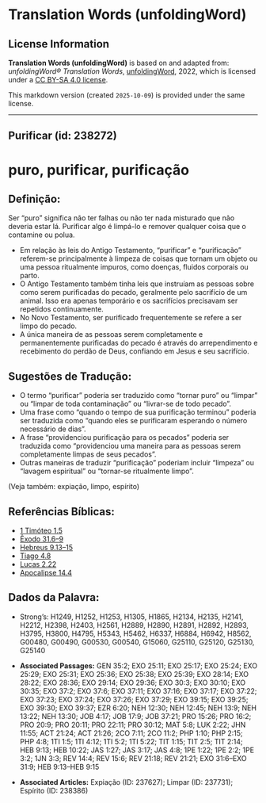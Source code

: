 # Translation Words (unfoldingWord)

## License Information

**Translation Words (unfoldingWord)** is based on and adapted from: _unfoldingWord® Translation Words_, [unfoldingWord](https://unfoldingword.org/utw), 2022, which is licensed under a [CC BY-SA 4.0 license](https://creativecommons.org/licenses/by-sa/4.0/legalcode.en).

This markdown version (created `2025-10-09`) is provided under the same license.



--------------------------------

## Purificar (id: 238272)

puro, purificar, purificação
============================

Definição:
----------

Ser “puro” significa não ter falhas ou não ter nada misturado que não deveria estar lá. Purificar algo é limpá\-lo e remover qualquer coisa que o contamine ou polua.

* Em relação às leis do Antigo Testamento, “purificar” e “purificação” referem\-se principalmente à limpeza de coisas que tornam um objeto ou uma pessoa ritualmente impuros, como doenças, fluidos corporais ou parto.
* O Antigo Testamento também tinha leis que instruíam as pessoas sobre como serem purificadas do pecado, geralmente pelo sacrifício de um animal. Isso era apenas temporário e os sacrifícios precisavam ser repetidos continuamente.
* No Novo Testamento, ser purificado frequentemente se refere a ser limpo do pecado.
* A única maneira de as pessoas serem completamente e permanentemente purificadas do pecado é através do arrependimento e recebimento do perdão de Deus, confiando em Jesus e seu sacrifício.

Sugestões de Tradução:
----------------------

* O termo “purificar” poderia ser traduzido como “tornar puro” ou “limpar” ou “limpar de toda contaminação” ou “livrar\-se de todo pecado”.
* Uma frase como “quando o tempo de sua purificação terminou” poderia ser traduzida como “quando eles se purificaram esperando o número necessário de dias”.
* A frase “providenciou purificação para os pecados” poderia ser traduzida como “providenciou uma maneira para as pessoas serem completamente limpas de seus pecados”.
* Outras maneiras de traduzir “purificação” poderiam incluir “limpeza” ou “lavagem espiritual” ou “tornar\-se ritualmente limpo”.

(Veja também: expiação, limpo, espírito)

Referências Bíblicas:
---------------------

* [1 Timóteo 1\.5](https://ref.ly/1Tim1:5)
* [Êxodo 31\.6–9](https://ref.ly/Exod31:6-Exod31:9)
* [Hebreus 9\.13–15](https://ref.ly/Heb9:13-Heb9:15)
* [Tiago 4\.8](https://ref.ly/Jas4:8)
* [Lucas 2\.22](https://ref.ly/Luke2:22)
* [Apocalipse 14\.4](https://ref.ly/Rev14:4)

Dados da Palavra:
-----------------

* Strong’s: H1249, H1252, H1253, H1305, H1865, H2134, H2135, H2141, H2212, H2398, H2403, H2561, H2889, H2890, H2891, H2892, H2893, H3795, H3800, H4795, H5343, H5462, H6337, H6884, H6942, H8562, G00480, G00490, G00530, G00540, G15060, G25110, G25120, G25130, G25140

* **Associated Passages:** GEN 35:2; EXO 25:11; EXO 25:17; EXO 25:24; EXO 25:29; EXO 25:31; EXO 25:36; EXO 25:38; EXO 25:39; EXO 28:14; EXO 28:22; EXO 28:36; EXO 29:14; EXO 29:36; EXO 30:3; EXO 30:10; EXO 30:35; EXO 37:2; EXO 37:6; EXO 37:11; EXO 37:16; EXO 37:17; EXO 37:22; EXO 37:23; EXO 37:24; EXO 37:26; EXO 37:29; EXO 39:15; EXO 39:25; EXO 39:30; EXO 39:37; EZR 6:20; NEH 12:30; NEH 12:45; NEH 13:9; NEH 13:22; NEH 13:30; JOB 4:17; JOB 17:9; JOB 37:21; PRO 15:26; PRO 16:2; PRO 20:9; PRO 20:11; PRO 22:11; PRO 30:12; MAT 5:8; LUK 2:22; JHN 11:55; ACT 21:24; ACT 21:26; 2CO 7:11; 2CO 11:2; PHP 1:10; PHP 2:15; PHP 4:8; 1TI 1:5; 1TI 4:12; 1TI 5:2; 1TI 5:22; TIT 1:15; TIT 2:5; TIT 2:14; HEB 9:13; HEB 10:22; JAS 1:27; JAS 3:17; JAS 4:8; 1PE 1:22; 1PE 2:2; 1PE 3:2; 1JN 3:3; REV 14:4; REV 15:6; REV 21:18; REV 21:21; EXO 31:6–EXO 31:9; HEB 9:13–HEB 9:15
* **Associated Articles:** Expiação (ID: 237627); Limpar (ID: 237731); Espírito (ID: 238386)

